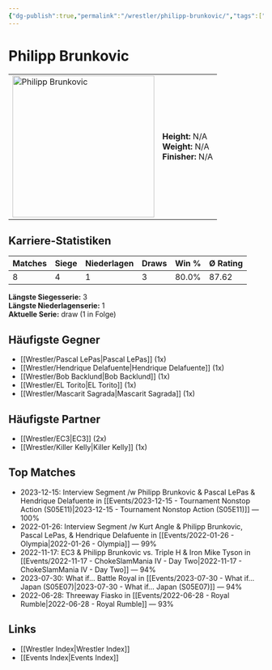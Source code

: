```yaml
---
{"dg-publish":true,"permalink":"/wrestler/philipp-brunkovic/","tags":["wrestler"],"noteIcon":"","created":"2025-08-11T09:33:20.521+02:00"}
---
```



# Philipp Brunkovic

<table>
<tr>
<td><img src="Philipp Brunkovic.png" width="280" alt="Philipp Brunkovic"></td>
<td>
<b>Height:</b> N/A<br>
<b>Weight:</b> N/A<br>
<b>Finisher:</b> N/A<br>
</td>
</tr>
</table>

## Karriere-Statistiken

| Matches | Siege | Niederlagen | Draws | Win % | Ø Rating |
|---------|-------|-------------|-------|-------|-----------|
| 8 | 4 | 1 | 3 | 80.0% | 87.62 |

**Längste Siegesserie:** 3<br>**Längste Niederlagenserie:** 1<br>**Aktuelle Serie:** draw (1 in Folge)


## Häufigste Gegner
- [[Wrestler/Pascal LePas\|Pascal LePas]] (1x)
- [[Wrestler/Hendrique Delafuente\|Hendrique Delafuente]] (1x)
- [[Wrestler/Bob Backlund\|Bob Backlund]] (1x)
- [[Wrestler/EL Torito\|EL Torito]] (1x)
- [[Wrestler/Mascarit Sagrada\|Mascarit Sagrada]] (1x)

## Häufigste Partner
- [[Wrestler/EC3\|EC3]] (2x)
- [[Wrestler/Killer Kelly\|Killer Kelly]] (1x)

## Top Matches
- 2023-12-15: Interview Segment /w Philipp Brunkovic & Pascal LePas & Hendrique Delafuente in [[Events/2023-12-15 - Tournament Nonstop Action (S05E11)\|2023-12-15 - Tournament Nonstop Action (S05E11)]] — 100%
- 2022-01-26: Interview Segment /w Kurt Angle & Philipp Brunkovic, Pascal LePas, & Hendrique Delafuente in [[Events/2022-01-26 - Olympia\|2022-01-26 - Olympia]] — 99%
- 2022-11-17: EC3 & Philipp Brunkovic vs. Triple H & Iron Mike Tyson in [[Events/2022-11-17 - ChokeSlamMania IV - Day Two\|2022-11-17 - ChokeSlamMania IV - Day Two]] — 94%
- 2023-07-30: What if... Battle Royal in [[Events/2023-07-30 - What if... Japan (S05E07)\|2023-07-30 - What if... Japan (S05E07)]] — 94%
- 2022-06-28: Threeway Fiasko in [[Events/2022-06-28 - Royal Rumble\|2022-06-28 - Royal Rumble]] — 93%

## Links
- [[Wrestler Index\|Wrestler Index]]
- [[Events Index\|Events Index]]
